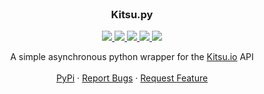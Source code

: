 <!-- PROJECT LOGO -->
<br />
<p align="center">
  <h3 align="center">Kitsu.py</h3>
  <p align="center">
    <a href="https://github.com/MrArkon/kitsu.py/graphs/contributors" allign="center">
      <img src="https://img.shields.io/github/contributors/MrArkon/kitsu.py.svg?style=for-the-badge" />
    </a>
    <a href="https://github.com/MrArkon/kitsu.py/network/members">
      <img src="https://img.shields.io/github/forks/MrArkon/kitsu.py.svg?style=for-the-badge" />
    </a>
    <a href="https://github.com/MrArkon/kitsu.py/stargazers">
      <img src="https://img.shields.io/github/stars/MrArkon/kitsu.py.svg?style=for-the-badge" />
    </a>
    <a href="https://github.com/MrArkon/kitsu.py/issues">
      <img src="https://img.shields.io/github/issues/MrArkon/kitsu.py.svg?style=for-the-badge" />
    </a>
    <a href="https://github.com/MrArkon/kitsu.py/blob/master/LICENSE.txt">
      <img src="https://img.shields.io/github/license/MrArkon/kitsu.py.svg?style=for-the-badge" />
    </a>
  </p>
  <p align="center">
    A simple asynchronous python wrapper for the <a href="https://kitsu.io/">Kitsu.io</a> API
    <br />
    <br />
    <a href="https://pypi.org/project/kitsu.py/">PyPi</a>
    ·
    <a href="https://github.com/MrArkon/kitsu.py/issues">Report Bugs</a>
    ·
    <a href="https://github.com/MrArkon/kitsu.py/issues">Request Feature</a>
  </p>
</p>
